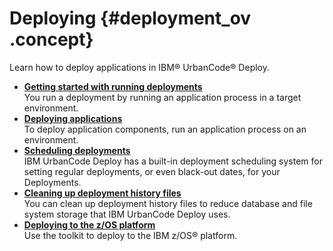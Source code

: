 # Deploying {#deployment_ov .concept}

Learn how to deploy applications in IBM® UrbanCode® Deploy.

-   **[Getting started with running deployments](../topics/getstart_component_deploy.md)**  
You run a deployment by running an application process in a target environment.
-   **[Deploying applications](../topics/deployment_ch.md)**  
To deploy application components, run an application process on an environment.
-   **[Scheduling deployments](../topics/schedules_ch.md)**  
IBM UrbanCode Deploy has a built-in deployment scheduling system for setting regular deployments, or even black-out dates, for your Deployments.
-   **[Cleaning up deployment history files](../topics/depl_history_cleanup.md)**  
You can clean up deployment history files to reduce database and file system storage that IBM UrbanCode Deploy uses.
-   **[Deploying to the z/OS platform](../topics/deploying_zos.md)**  
Use the toolkit to deploy to the IBM z/OS® platform.

